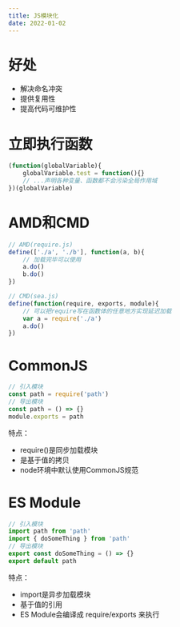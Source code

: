 ```yaml
---
title: JS模块化
date: 2022-01-02
---
```


# 好处
* 解决命名冲突
* 提供复用性
* 提高代码可维护性

# 立即执行函数
```js
(function(globalVariable){
    globalVariable.test = function(){}
    // ...声明各种变量、函数都不会污染全局作用域
})(globalVariable)
```

# AMD和CMD
```js
// AMD(require.js)
define(['./a', './b'], function(a, b){
    // 加载完毕可以使用
    a.do()
    b.do()
})

// CMD(sea.js)
define(function(require, exports, module){
    // 可以把require写在函数体的任意地方实现延迟加载
    var a = require('./a')
    a.do()
})
```

# CommonJS
```js
// 引入模块
const path = require('path')
// 导出模块
const path = () => {}
module.exports = path
```

特点：
* require()是同步加载模块
* 是基于值的拷贝
* node环境中默认使用CommonJS规范

# ES Module
```js
// 引入模块
import path from 'path'
import { doSomeThing } from 'path'
// 导出模块
export const doSomeThing = () => {}
export default path
```

特点：
* import是异步加载模块
* 基于值的引用
* ES Module会编译成 require/exports 来执行